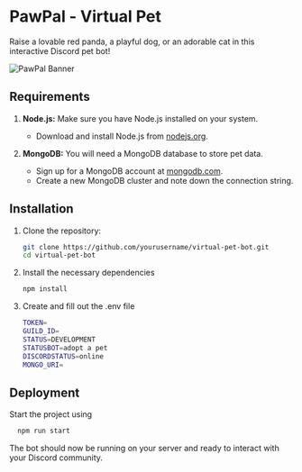  
# PawPal - Virtual Pet

Raise a lovable red panda, a playful dog, or an adorable cat in this interactive Discord pet bot!


![PawPal Banner](https://imgur.com/W0AYhUf.png)
## Requirements

1. **Node.js:** Make sure you have Node.js installed on your system.
   - Download and install Node.js from [nodejs.org](https://nodejs.org/).

2. **MongoDB:** You will need a MongoDB database to store pet data.
   - Sign up for a MongoDB account at [mongodb.com](https://www.mongodb.com/).
   - Create a new MongoDB cluster and note down the connection string.

## Installation

1. Clone the repository:

   ```bash
   git clone https://github.com/yourusername/virtual-pet-bot.git
   cd virtual-pet-bot
   ```

2. Install the necessary dependencies

    ```bash
    npm install
    ```
3. Create and fill out the .env file

    ```bash
    TOKEN=
    GUILD_ID=
    STATUS=DEVELOPMENT
    STATUSBOT=adopt a pet
    DISCORDSTATUS=online
    MONGO_URI=
    ```


## Deployment

Start the project using

```bash
  npm run start
```

The bot should now be running on your server and ready to interact with your Discord community.
    
